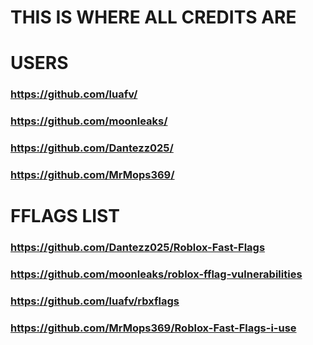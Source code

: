 # THIS IS WHERE ALL CREDITS ARE



# USERS
### https://github.com/luafv/
### https://github.com/moonleaks/
### https://github.com/Dantezz025/
### https://github.com/MrMops369/
# FFLAGS LIST
### https://github.com/Dantezz025/Roblox-Fast-Flags
### https://github.com/moonleaks/roblox-fflag-vulnerabilities
### https://github.com/luafv/rbxflags
### https://github.com/MrMops369/Roblox-Fast-Flags-i-use

